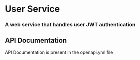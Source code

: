# User Service

### A web service that handles user JWT authentication

## API Documentation

API Documentation is present in the openapi.yml file
